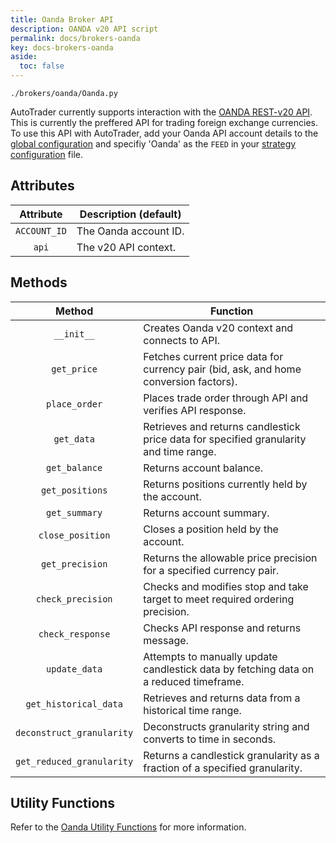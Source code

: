 ```yaml
---
title: Oanda Broker API
description: OANDA v20 API script
permalink: docs/brokers-oanda
key: docs-brokers-oanda
aside:
  toc: false
---
```


`./brokers/oanda/Oanda.py`


AutoTrader currently supports interaction with the [OANDA REST-v20 API](https://developer.oanda.com/rest-live-v20/introduction/).
This is currently the preffered API for trading foreign exchange currencies. To use this API with AutoTrader, add your Oanda API
account details to the [global configuration](configuration-global) and specifiy 'Oanda' as the `FEED` in your 
[strategy configuration](configuration-strategy) file.



## Attributes

|   Attribute   | Description (default)                                                                     |
| :-----------: | ----------------------------------------------------------------------------------------- |
| `ACCOUNT_ID`  | The Oanda account ID.                                                                     |
| `api`         | The v20 API context.                                                                      |



## Methods


|           Method          | Function                                                                                              |
| :-----------------------: | ----------------------------------------------------------------------------------------------------- |
|         `__init__`        | Creates Oanda v20 context and connects to API.                                                        |
|        `get_price`        | Fetches current price data for currency pair (bid, ask, and home conversion factors).                 |
|       `place_order`       | Places trade order through API and verifies API response.                                             |
|        `get_data`         | Retrieves and returns candlestick price data for specified granularity and time range.                |
|      `get_balance`        | Returns account balance.                                                                              |
|     `get_positions`       | Returns positions currently held by the account.                                                      |
|      `get_summary`        | Returns account summary.                                                                              |
|    `close_position`       | Closes a position held by the account.                                                                |
|     `get_precision`       | Returns the allowable price precision for a specified currency pair.                                  |
|    `check_precision`      | Checks and modifies stop and take target to meet required ordering precision.                         |
|      `check_response`     | Checks API response and returns message.                                                              |
|      `update_data`        | Attempts to manually update candlestick data by fetching data on a reduced timeframe.                 |
|  `get_historical_data`    | Retrieves and returns data from a historical time range.                                              |
| `deconstruct_granularity` | Deconstructs granularity string and converts to time in seconds.                                      |
| `get_reduced_granularity` | Returns a candlestick granularity as a fraction of a specified granularity.                           |


## Utility Functions

Refer to the [Oanda Utility Functions](oanda-utils) for more information.

